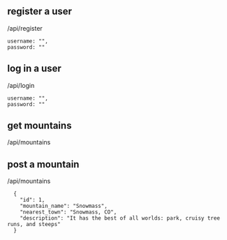 ## register a user

/api/register
```
username: "",
password: ""
```

## log in a user

/api/login
```
username: "",
password: ""
```

## get mountains

/api/mountains

## post a mountain

/api/mountains 

```
  {
    "id": 1,
    "mountain_name": "Snowmass",
    "nearest_town": "Snowmass, CO",
    "description": "It has the best of all worlds: park, cruisy tree runs, and steeps"
  }
```